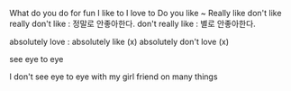 
What do you do for fun
I like to
I love to
Do you like ~
Really like
don't like
really  don't like  : 정말로 안좋아한다.
don't really like : 별로 안좋아한다.

absolutely love : 
absolutely like (x) 
absolutely don't love (x)

see eye to eye

I don't see eye to eye with my girl friend on many things